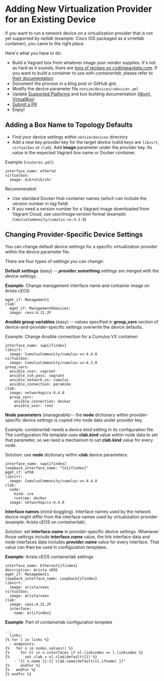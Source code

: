 # Adding New Virtualization Provider for an Existing Device

If you want to run a network device on a virtualization provider that is not yet supported by *netlab* (example: Cisco IOS packaged as a vrnetlab container), you came to the right place.

Here's what you have to do:

* Build a Vagrant box from whatever image your vendor supplies. It's not as hard as it sounds, there are [tons of recipes on codingpackets.com](https://codingpackets.com/blog/tag/#vagrant). If you want to build a container to use with *containerlab*, please refer to [their documentation](https://containerlab.srlinux.dev/).
* Document the process in a blog post or GitHub gist.
* Modify the device parameter file `netsim/devices/<device>.yml`
* Update [Supported Platforms](../platforms.md) and box building documentation ([libvirt](libvirt-build-boxes), [VirtualBox](../labs/virtualbox.md#creating-vagrant-boxes))
* [Submit a PR](guidelines.md)
* Enjoy!

## Adding a Box Name to Topology Defaults

* Find your device settings within `netsim/devices` directory
* Add a new key *provider* key for the target device (valid keys are `libvirt`, `virtualbox` or `clab`). Add **image** parameter under the *provider* key. Its value is the expected Vagrant box name or Docker container.

Example (`routeros.yml`):

```
interface_name: ether%d
virtualbox:
  image: mikrotik/chr
```

Recommended:

* Use standard Docker Hub container names (which can include the version number in *tag* field)
* If you need a version number for a Vagrant image downloaded from Vagrant Cloud, use *user/image:version* format (example: `CumulusCommunity/cumulus-vx:4.3.0`)

## Changing Provider-Specific Device Settings

You can change default device settings for a specific virtualization provider within the device parameter file.

There are four types of settings you can change:

**Default settings** (easy) -- **_provider_.something** settings are merged with the device settings. 

**Example:** Change management interface name and container image on Arista cEOS:

```
mgmt_if: Management1
clab:
  mgmt_if: Management0devices:
  image: ceos:4.31.2F
```

**Ansible group variables** (easy) -- values specified in **group_vars** section of device-and-provider-specific settings overwrite the device defaults. 

Example: Change Ansible connection for a Cumulus VX container:

```
interface_name: swp{ifindex}
libvirt:
  image: CumulusCommunity/cumulus-vx:4.4.0
virtualbox:
  image: CumulusCommunity/cumulus-vx:4.3.0
group_vars:
  ansible_user: vagrant
  ansible_ssh_pass: vagrant
  ansible_network_os: cumulus
  ansible_connection: paramiko
clab:
  image: networkop/cx:4.4.0
  group_vars:
    ansible_connection: docker
    ansible_user: root
```

**Node parameters** (manageable)-- the **node** dictionary within provider-specific device settings is copied into node data under _provider_ key.

Example: *containerlab* needs a *device kind* setting in its configuration file. The configuration file template uses **clab.kind** value within node data to set that parameter, so we need a mechanism to set **clab.kind** value for every node. 

Solution: use **node** dictionary within **clab** device parameters:

```
interface_name: swp{ifindex}
loopback_interface_name: "lo{ifindex}"
mgmt_if: eth0
libvirt:
  image: CumulusCommunity/cumulus-vx:4.4.0
clab:
  node:
    kind: cvx
    runtime: docker
  image: networkop/cx:4.4.0
```

**Interface names** (mind-boggling). Interface names used by the network device might differ from the interface names used by virtualization provider (example: Arista cEOS on *containerlab*).

Solution: set **interface.name** in provider-specific device settings. Whenever those settings include **interface.name** value, the link interface data and node interfaces data includes **_provider_.name** value for every interface. That value can then be used in configuration templates.

**Example:** Arista cEOS containerlab settings

```
interface_name: Ethernet{ifindex}
description: Arista vEOS
mgmt_if: Management1
loopback_interface_name: Loopback{ifindex}
libvirt:
  image: arista/veos
virtualbox:
  image: arista/veos
clab:
  image: ceos:4.31.2F
  interface:
    name: et{ifindex}
```

**Example**: Part of containerlab configuration template

```
...
  links:
{% for l in links %}
  - endpoints:
{%   for n in nodes.values() %}
{%     for nl in n.interfaces if nl.linkindex == l.linkindex %}
{%       set clab = nl.clab|default({}) %}
    - "{{ n.name }}:{{ clab.name|default(nl.ifname) }}"
{%     endfor %}
{%   endfor %}
{% endfor %}
```

